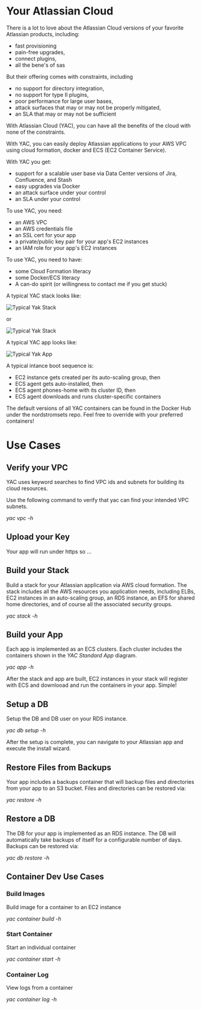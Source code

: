 # Your Atlassian Cloud

There is a lot to love about the Atlassian Cloud versions of your favorite Atlassian products, including:

* fast provisioning
* pain-free upgrades, 
* connect plugins,
* all the bene's of sas
 
But their offering comes with constraints, including

* no support for directory integration,
* no support for type II plugins,
* poor performance for large user bases,
* attack surfaces that may or may not be properly mitigated,
* an SLA that may or may not be sufficient

With Atlassian Cloud (YAC), you can have all the benefits of the cloud with none of the constraints.

With YAC, you can easily deploy Atlassian applications to your AWS VPC using cloud formation, docker and ECS (EC2 Container Service).

With YAC you get:

* support for a scalable user base via Data Center versions of Jira, Confluence, and Stash
* easy upgrades via Docker
* an attack surface under your control
* an SLA under your control

To use YAC, you need:

* an AWS VPC
* an AWS credentials file
* an SSL cert for your app
* a private/public key pair for your app's EC2 instances
* an IAM role for your app's EC2 instances

To use YAC, you need to have:

* some Cloud Formation literacy
* some Docker/ECS literacy
* A can-do spirit (or willingness to contact me if you get stuck) 

A typical YAC stack looks like:

![Typical Yak Stack](http://imgh.us/yac_vpc_3subnets.svg "YAC Stack - 3 Subnets")

or 

![Typical Yak Stack](http://imgh.us/yac_vpc_2subnets.svg "YAC Stack - 2 Subnets")

A typical YAC app looks like:

![Typical Yak App](http://imgh.us/yac_app.svg "YAC App")

A typical intance boot sequence is:

* EC2 instance gets created per its auto-scaling group, then
* ECS agent gets auto-installed, then
* ECS agent phones-home with its cluster ID, then
* ECS agent downloads and runs cluster-specific containers

The default versions of all YAC containers can be found in the Docker Hub under the nordstromsets repo. Feel free to override with your preferred containers!

# Use Cases

## Verify your VPC

YAC uses keyword searches to find VPC ids and subnets for building its cloud resources.

Use the following command to verify that yac can find your intended VPC subnets.

*yac vpc -h*

## Upload your Key

Your app will run under https so ...

## Build your Stack 

Build a stack for your Atlassian application via AWS cloud formation. The stack includes all the AWS resources you application needs, including ELBs, EC2 instances in an auto-scaling group, an RDS instance, an EFS for shared home directories, and of course all the associated security groups.

*yac stack -h*

## Build your App

Each app is implemented as an ECS clusters. Each cluster includes the containers shown in the *YAC Standard App* diagram.

*yac app -h*

After the stack and app are built, EC2 instances in your stack will register with ECS and downlooad and run the containers in your app. Simple!

## Setup a DB

Setup the DB and DB user on your RDS instance.

*yac db setup -h*

After the setup is complete, you can navigate to your Atlassian app and execute the install wizard.

## Restore Files from Backups

Your app includes a backups container that will backup files and directories from your app to an S3 bucket. Files and directories can be restored via:

*yac restore -h*

## Restore a DB

The DB for your app is implemented as an RDS instance. The DB will automatically take backups of itself for a configurable number of days. Backups can be restored via:

*yac db restore -h*

## Container Dev Use Cases

### Build Images

Build image for a container to an EC2 instance

*yac container build -h*

### Start Container

Start an individual container

*yac container start -h*

### Container Log

View logs from a container

*yac container log -h*